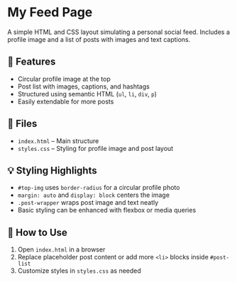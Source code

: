 # My Feed Page

A simple HTML and CSS layout simulating a personal social feed. Includes a profile image and a list of posts with images and text captions.

## 🧱 Features

- Circular profile image at the top  
- Post list with images, captions, and hashtags  
- Structured using semantic HTML (`ul`, `li`, `div`, `p`)  
- Easily extendable for more posts  

## 📁 Files

- `index.html` – Main structure  
- `styles.css` – Styling for profile image and post layout  

## 💡 Styling Highlights

- `#top-img` uses `border-radius` for a circular profile photo  
- `margin: auto` and `display: block` centers the image  
- `.post-wrapper` wraps post image and text neatly  
- Basic styling can be enhanced with flexbox or media queries  

## 🚀 How to Use

1. Open `index.html` in a browser  
2. Replace placeholder post content or add more `<li>` blocks inside `#post-list`  
3. Customize styles in `styles.css` as needed  
